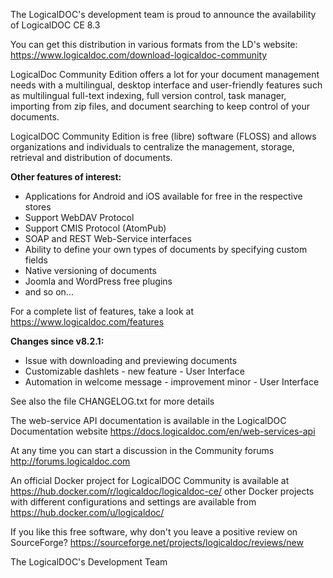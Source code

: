The LogicalDOC's development team is proud to announce the availability of LogicalDOC CE 8.3

You can get this distribution in various formats from the LD's website:
<https://www.logicaldoc.com/download-logicaldoc-community> 

LogicalDoc Community Edition offers a lot for your document management needs with a multilingual, 
desktop interface and user-friendly features such as multilingual full-text indexing, full version control, task manager, 
importing from zip files, and document searching to keep control of your documents.

LogicalDOC Community Edition is free (libre) software (FLOSS) and allows organizations and individuals to centralize the management, storage, retrieval and distribution of documents.

**Other features of interest:**

+ Applications for Android and iOS available for free in the respective stores
+ Support WebDAV Protocol
+ Support CMIS Protocol (AtomPub)
+ SOAP and REST Web-Service interfaces
+ Ability to define your own types of documents by specifying custom fields
+ Native versioning of documents
+ Joomla and WordPress free plugins
+ and so on...

For a complete list of features, take a look at <https://www.logicaldoc.com/features>


**Changes since v8.2.1:**

+ Issue with downloading and previewing documents
+ Customizable dashlets - new feature	- User Interface
+ Automation in welcome message	- improvement	minor	- User Interface


See also the file CHANGELOG.txt for more details

The web-service API documentation is available in the LogicalDOC Documentation website <https://docs.logicaldoc.com/en/web-services-api>

At any time you can start a discussion in the Community forums <http://forums.logicaldoc.com>

An official Docker project for LogicalDOC Community is available at https://hub.docker.com/r/logicaldoc/logicaldoc-ce/ other Docker projects with different configurations and settings are available from https://hub.docker.com/u/logicaldoc/  

If you like this free software, why don't you leave a positive review on SourceForge?
<https://sourceforge.net/projects/logicaldoc/reviews/new>

The LogicalDOC's Development Team